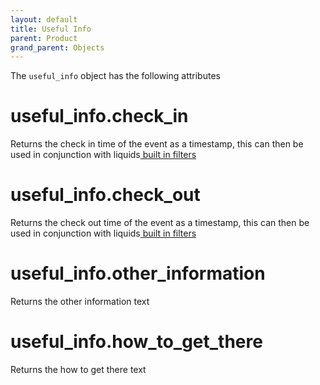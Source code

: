 ```yaml
---
layout: default
title: Useful Info
parent: Product
grand_parent: Objects
---
```


The `useful_info` object has the following attributes

# useful_info.check_in

Returns the check in time of the event as a timestamp, this can then be used in conjunction with liquids[ built in filters ](https://shopify.github.io/liquid/filters/date/)

# useful_info.check_out

Returns the check out time of the event as a timestamp, this can then be used in conjunction with liquids[ built in filters ](https://shopify.github.io/liquid/filters/date/)

# useful_info.other_information

Returns the other information text

# useful_info.how_to_get_there

Returns the how to get there text

